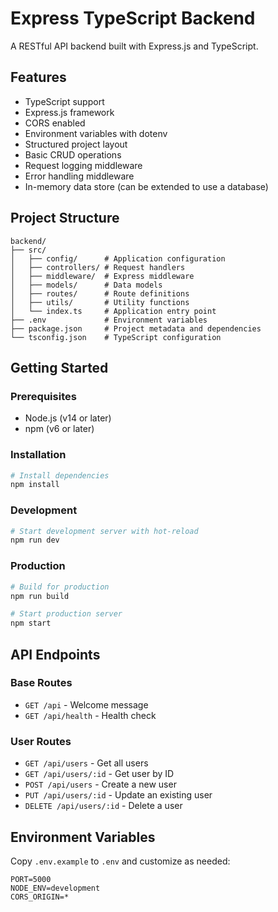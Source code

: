 # Express TypeScript Backend

A RESTful API backend built with Express.js and TypeScript.

## Features

- TypeScript support
- Express.js framework
- CORS enabled
- Environment variables with dotenv
- Structured project layout
- Basic CRUD operations
- Request logging middleware
- Error handling middleware
- In-memory data store (can be extended to use a database)

## Project Structure

```
backend/
├── src/
│   ├── config/      # Application configuration
│   ├── controllers/ # Request handlers
│   ├── middleware/  # Express middleware
│   ├── models/      # Data models
│   ├── routes/      # Route definitions
│   ├── utils/       # Utility functions
│   └── index.ts     # Application entry point
├── .env             # Environment variables
├── package.json     # Project metadata and dependencies
└── tsconfig.json    # TypeScript configuration
```

## Getting Started

### Prerequisites

- Node.js (v14 or later)
- npm (v6 or later)

### Installation

```bash
# Install dependencies
npm install
```

### Development

```bash
# Start development server with hot-reload
npm run dev
```

### Production

```bash
# Build for production
npm run build

# Start production server
npm start
```

## API Endpoints

### Base Routes

- `GET /api` - Welcome message
- `GET /api/health` - Health check

### User Routes

- `GET /api/users` - Get all users
- `GET /api/users/:id` - Get user by ID
- `POST /api/users` - Create a new user
- `PUT /api/users/:id` - Update an existing user
- `DELETE /api/users/:id` - Delete a user

## Environment Variables

Copy `.env.example` to `.env` and customize as needed:

```
PORT=5000
NODE_ENV=development
CORS_ORIGIN=*
```
